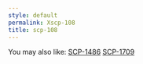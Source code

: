 ```yaml
---
style: default
permalink: Xscp-108
title: scp-108
---
```

You may also like:
[SCP-1486](http://scp-wiki.net/scp-1486)
[SCP-1709](http://scp-wiki.net/scp-1709)